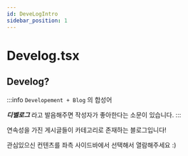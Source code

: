 ```yaml
---
id: DeveLogIntro
sidebar_position: 1
---
```


# Develog.tsx

## Develog?

:::info
`Developement + Blog` 의 합성어

**_디벨로그_** 라고 발음해주면 작성자가 좋아한다는 소문이 있습니다.
:::

연속성을 가진 게시글들이 카테고리로 존재하는 블로그입니다!

관심있으신 컨텐츠를 좌측 사이드바에서 선택해서 열람해주세요 :)
